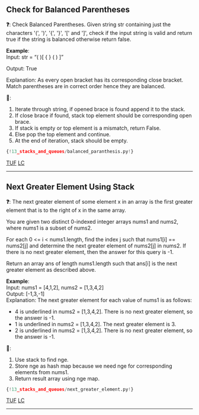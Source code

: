 ## Check for Balanced Parentheses

**❓**: Check Balanced Parentheses. Given string str containing just the characters '(', ')', '{', '}', '[' and ']', check if the input string is valid and return true if the string is balanced otherwise return false.   

**Example**:  
Input: str = “( )[ { } ( ) ]”

Output: True

Explanation: As every open bracket has its corresponding 
close bracket. Match parentheses are in correct order 
hence they are balanced.

**🧠**:  
1. Iterate through string, if opened brace is found append it to the stack.  
2. If close brace if found, stack top element should be corresponding open brace.  
3. If stack is empty or top element is a mismatch, return False.  
4. Else pop the top element and continue.  
5. At the end of iteration, stack should be empty.  

```py
{!13_stacks_and_queues/balanced_paranthesis.py!}
```

[TUF](https://takeuforward.org/data-structure/check-for-balanced-parentheses/) [LC](https://leetcode.com/problems/valid-parentheses/)<br>

---

## Next Greater Element Using Stack

**❓**: The next greater element of some element x in an array is the first greater element that is to the right of x in the same array.

You are given two distinct 0-indexed integer arrays nums1 and nums2, where nums1 is a subset of nums2.

For each 0 <= i < nums1.length, find the index j such that nums1[i] == nums2[j] and determine the next greater element of nums2[j] in nums2. If there is no next greater element, then the answer for this query is -1.

Return an array ans of length nums1.length such that ans[i] is the next greater element as described above.

**Example**:  
Input: nums1 = [4,1,2], nums2 = [1,3,4,2]  
Output: [-1,3,-1]  
Explanation: The next greater element for each value of nums1 is as follows:  
- 4 is underlined in nums2 = [1,3,4,2]. There is no next greater element, so the answer is -1.  
- 1 is underlined in nums2 = [1,3,4,2]. The next greater element is 3.  
- 2 is underlined in nums2 = [1,3,4,2]. There is no next greater element, so the answer is -1.  

**🧠**:  
1. Use stack to find nge.  
2. Store nge as hash map because we need nge for corresponding elements from nums1.  
3. Return result array using nge map.

```py
{!13_stacks_and_queues/next_greater_element.py!}
```

[TUF](https://takeuforward.org/data-structure/next-greater-element-using-stack/) [LC](https://leetcode.com/problems/next-greater-element-i/)<br>

---